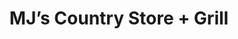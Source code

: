 ---
title: "MJ’s Country Store + Grill"
url: /pantego/mjs-country-store-grill/
shop: Lebensmittel
---